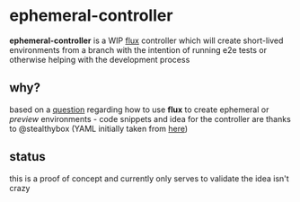 # ephemeral-controller
**ephemeral-controller** is a WIP [flux](https://github.com/fluxcd/flux2) controller which will create short-lived environments from a branch with the intention of running e2e tests or otherwise helping with the development process

## why?

based on a [question](https://github.com/fluxcd/flux2/discussions/8310) regarding how to use **flux** to create ephemeral or _preview_ environments - code snippets and idea for the controller are thanks to @stealthybox (YAML initially taken from [here](https://github.com/fluxcd/flux2/blob/e6132e3/manifests/integrations/registry-credentials-sync/_base/sync.yaml#L58-L84))

## status

this is a proof of concept and currently only serves to validate the idea isn't crazy